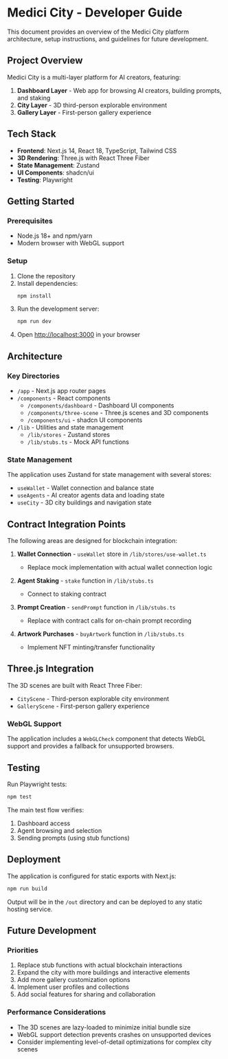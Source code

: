 # Medici City - Developer Guide

This document provides an overview of the Medici City platform architecture, setup instructions, and guidelines for future development.

## Project Overview

Medici City is a multi-layer platform for AI creators, featuring:

1. **Dashboard Layer** - Web app for browsing AI creators, building prompts, and staking
2. **City Layer** - 3D third-person explorable environment 
3. **Gallery Layer** - First-person gallery experience

## Tech Stack

- **Frontend**: Next.js 14, React 18, TypeScript, Tailwind CSS
- **3D Rendering**: Three.js with React Three Fiber
- **State Management**: Zustand
- **UI Components**: shadcn/ui
- **Testing**: Playwright

## Getting Started

### Prerequisites

- Node.js 18+ and npm/yarn
- Modern browser with WebGL support

### Setup

1. Clone the repository
2. Install dependencies:
   ```bash
   npm install
   ```
3. Run the development server:
   ```bash
   npm run dev
   ```
4. Open [http://localhost:3000](http://localhost:3000) in your browser

## Architecture

### Key Directories

- `/app` - Next.js app router pages
- `/components` - React components
  - `/components/dashboard` - Dashboard UI components
  - `/components/three-scene` - Three.js scenes and 3D components 
  - `/components/ui` - shadcn UI components
- `/lib` - Utilities and state management
  - `/lib/stores` - Zustand stores
  - `/lib/stubs.ts` - Mock API functions 

### State Management

The application uses Zustand for state management with several stores:

- `useWallet` - Wallet connection and balance state
- `useAgents` - AI creator agents data and loading state
- `useCity` - 3D city buildings and navigation state

## Contract Integration Points

The following areas are designed for blockchain integration:

1. **Wallet Connection** - `useWallet` store in `/lib/stores/use-wallet.ts`
   - Replace mock implementation with actual wallet connection logic

2. **Agent Staking** - `stake` function in `/lib/stubs.ts` 
   - Connect to staking contract

3. **Prompt Creation** - `sendPrompt` function in `/lib/stubs.ts`
   - Replace with contract calls for on-chain prompt recording

4. **Artwork Purchases** - `buyArtwork` function in `/lib/stubs.ts`
   - Implement NFT minting/transfer functionality

## Three.js Integration

The 3D scenes are built with React Three Fiber:

- `CityScene` - Third-person explorable city environment
- `GalleryScene` - First-person gallery experience

### WebGL Support

The application includes a `WebGLCheck` component that detects WebGL support and provides a fallback for unsupported browsers.

## Testing

Run Playwright tests:

```bash
npm test
```

The main test flow verifies:
1. Dashboard access
2. Agent browsing and selection
3. Sending prompts (using stub functions)

## Deployment

The application is configured for static exports with Next.js:

```bash
npm run build
```

Output will be in the `/out` directory and can be deployed to any static hosting service.

## Future Development

### Priorities

1. Replace stub functions with actual blockchain interactions
2. Expand the city with more buildings and interactive elements
3. Add more gallery customization options
4. Implement user profiles and collections
5. Add social features for sharing and collaboration

### Performance Considerations

- The 3D scenes are lazy-loaded to minimize initial bundle size
- WebGL support detection prevents crashes on unsupported devices
- Consider implementing level-of-detail optimizations for complex city scenes